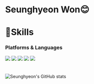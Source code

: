 
     
# Seunghyeon Won😊

# 💪Skills
### Platforms & Languages
<img src="https://img.shields.io/badge/html-E34F26?style=for-the-badge&logo=html5&logoColor=white"> <img src="https://img.shields.io/badge/css-1572B6?style=for-the-badge&logo=css3&logoColor=white"> <img src="https://img.shields.io/badge/javascript-F7DF1E?style=for-the-badge&logo=javascript&logoColor=black">
<img
src="https://img.shields.io/badge/Java-007396.svg?&style=for-the-badge&logo=Java&logoColor=white"
/> <img
    src="https://img.shields.io/badge/Spring-6DB33F.svg?&style=for-the-badge&logo=Spring&logoColor=white"
     />
 #
![Seunghyeon's GitHub stats](https://github-readme-stats.vercel.app/api?username=hyeon8571&show_icons=true&theme=radical)





